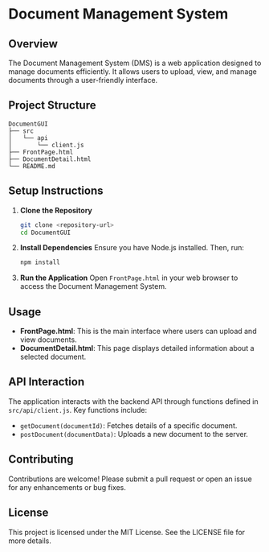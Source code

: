 # Document Management System

## Overview
The Document Management System (DMS) is a web application designed to manage documents efficiently. It allows users to upload, view, and manage documents through a user-friendly interface.

## Project Structure
```
DocumentGUI
├── src
│   └── api
│       └── client.js
├── FrontPage.html
├── DocumentDetail.html
└── README.md
```

## Setup Instructions
1. **Clone the Repository**
   ```bash
   git clone <repository-url>
   cd DocumentGUI
   ```

2. **Install Dependencies**
   Ensure you have Node.js installed. Then, run:
   ```bash
   npm install
   ```

3. **Run the Application**
   Open `FrontPage.html` in your web browser to access the Document Management System.

## Usage
- **FrontPage.html**: This is the main interface where users can upload and view documents.
- **DocumentDetail.html**: This page displays detailed information about a selected document.

## API Interaction
The application interacts with the backend API through functions defined in `src/api/client.js`. Key functions include:
- `getDocument(documentId)`: Fetches details of a specific document.
- `postDocument(documentData)`: Uploads a new document to the server.

## Contributing
Contributions are welcome! Please submit a pull request or open an issue for any enhancements or bug fixes.

## License
This project is licensed under the MIT License. See the LICENSE file for more details.